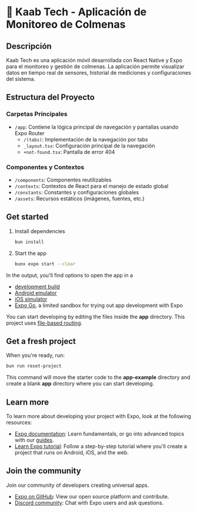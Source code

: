 # 🐝 Kaab Tech - Aplicación de Monitoreo de Colmenas

## Descripción
Kaab Tech es una aplicación móvil desarrollada con React Native y Expo para el monitoreo y gestión de colmenas. La aplicación permite visualizar datos en tiempo real de sensores, historial de mediciones y configuraciones del sistema.

## Estructura del Proyecto

### Carpetas Principales
- `/app`: Contiene la lógica principal de navegación y pantallas usando Expo Router
  - `/(tabs)`: Implementación de la navegación por tabs
  - `_layout.tsx`: Configuración principal de la navegación
  - `+not-found.tsx`: Pantalla de error 404

### Componentes y Contextos
- `/components`: Componentes reutilizables
- `/contexts`: Contextos de React para el manejo de estado global
- `/constants`: Constantes y configuraciones globales
- `/assets`: Recursos estáticos (imágenes, fuentes, etc.)

## Get started

1. Install dependencies

   ```bash
   bun install
   ```

2. Start the app

   ```bash
   bunx expo start --clear
   ```

In the output, you'll find options to open the app in a

- [development build](https://docs.expo.dev/develop/development-builds/introduction/)
- [Android emulator](https://docs.expo.dev/workflow/android-studio-emulator/)
- [iOS simulator](https://docs.expo.dev/workflow/ios-simulator/)
- [Expo Go](https://expo.dev/go), a limited sandbox for trying out app development with Expo

You can start developing by editing the files inside the **app** directory. This project uses [file-based routing](https://docs.expo.dev/router/introduction).

## Get a fresh project

When you're ready, run:

```bash
bun run reset-project
```

This command will move the starter code to the **app-example** directory and create a blank **app** directory where you can start developing.

## Learn more

To learn more about developing your project with Expo, look at the following resources:

- [Expo documentation](https://docs.expo.dev/): Learn fundamentals, or go into advanced topics with our [guides](https://docs.expo.dev/guides).
- [Learn Expo tutorial](https://docs.expo.dev/tutorial/introduction/): Follow a step-by-step tutorial where you'll create a project that runs on Android, iOS, and the web.

## Join the community

Join our community of developers creating universal apps.

- [Expo on GitHub](https://github.com/expo/expo): View our open source platform and contribute.
- [Discord community](https://chat.expo.dev): Chat with Expo users and ask questions.
